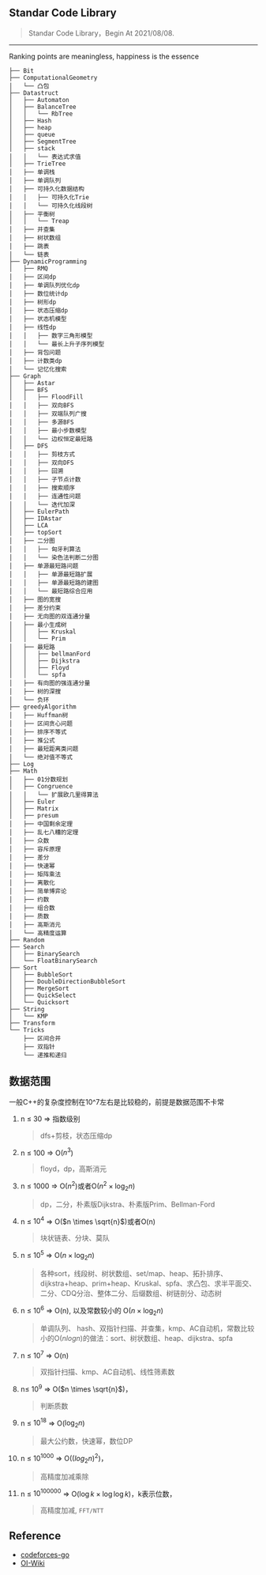 ## Standar Code Library

> Standar Code Library，Begin At 2021/08/08.

---
Ranking points are meaningless, happiness is the essence

```
├── Bit
├── ComputationalGeometry
│   └── 凸包
├── Datastruct
│   ├── Automaton
│   ├── BalanceTree
│   │   └── RbTree
│   ├── Hash
│   ├── heap
│   ├── queue
│   ├── SegmentTree
│   ├── stack
│   │   └── 表达式求值
│   ├── TrieTree
│   ├── 单调栈
│   ├── 单调队列
│   ├── 可持久化数据结构
│   │   ├── 可持久化Trie
│   │   └── 可持久化线段树
│   ├── 平衡树
│   │   └── Treap
│   ├── 并查集
│   ├── 树状数组
│   ├── 跳表
│   └── 链表
├── DynamicProgramming
│   ├── RMQ
│   ├── 区间dp
│   ├── 单调队列优化dp
│   ├── 数位统计dp
│   ├── 树形dp
│   ├── 状态压缩dp
│   ├── 状态机模型
│   ├── 线性dp
│   │   ├── 数字三角形模型
│   │   └── 最长上升子序列模型
│   ├── 背包问题
│   ├── 计数类dp
│   └── 记忆化搜索
├── Graph
│   ├── Astar
│   ├── BFS
│   │   ├── FloodFill
│   │   ├── 双向BFS
│   │   ├── 双端队列广搜
│   │   ├── 多源BFS
│   │   ├── 最小步数模型
│   │   └── 边权恒定最短路
│   ├── DFS
│   │   ├── 剪枝方式
│   │   ├── 双向DFS
│   │   ├── 回溯
│   │   ├── 子节点计数
│   │   ├── 搜索顺序
│   │   ├── 连通性问题
│   │   └── 迭代加深
│   ├── EulerPath
│   ├── IDAstar
│   ├── LCA
│   ├── topSort
│   ├── 二分图
│   │   ├── 匈牙利算法
│   │   └── 染色法判断二分图
│   ├── 单源最短路问题
│   │   ├── 单源最短路扩展
│   │   ├── 单源最短路的建图
│   │   └── 最短路综合应用
│   ├── 图的宽搜
│   ├── 差分约束
│   ├── 无向图的双连通分量
│   ├── 最小生成树
│   │   ├── Kruskal
│   │   └── Prim
│   ├── 最短路
│   │   ├── bellmanFord
│   │   ├── Dijkstra
│   │   ├── Floyd
│   │   └── spfa
│   ├── 有向图的强连通分量
│   ├── 树的深搜
│   └── 负环
├── greedyAlgorithm
│   ├── Huffman树
│   ├── 区间贪心问题
│   ├── 排序不等式
│   ├── 推公式
│   ├── 最短距离类问题
│   └── 绝对值不等式
├── Log
├── Math
│   ├── 01分数规划
│   ├── Congruence
│   │   └── 扩展欧几里得算法
│   ├── Euler
│   ├── Matrix
│   ├── presum
│   ├── 中国剩余定理
│   ├── 乱七八糟的定理
│   ├── 众数
│   ├── 容斥原理
│   ├── 差分
│   ├── 快速幂
│   ├── 矩阵乘法
│   ├── 离散化
│   ├── 简单博弈论
│   ├── 约数
│   ├── 组合数
│   ├── 质数
│   ├── 高斯消元
│   └── 高精度运算
├── Random
├── Search
│   ├── BinarySearch
│   └── FloatBinarySearch
├── Sort
│   ├── BubbleSort
│   ├── DoubleDirectionBubbleSort
│   ├── MergeSort
│   ├── QuickSelect
│   └── Quicksort
├── String
│   └── KMP
├── Transform
└── Tricks
    ├── 区间合并
    ├── 双指针
    └── 递推和递归
```

## 数据范围

一般C++的复杂度控制在10^7左右是比较稳的，前提是数据范围不卡常

1. n ≤ 30 => 指数级别
    > dfs+剪枝，状态压缩dp
2. n ≤ 100 => O($n^3$)
    > floyd，dp，高斯消元
3. n ≤ 1000 => O($n^2$)或者O($n^2 \times \log_{2}{n}$)
    > dp，二分，朴素版Dijkstra、朴素版Prim、Bellman-Ford
4. n ≤ $10^4$ => O($n \times \sqrt{n}$)或者O(n)
    > 块状链表、分块、莫队
5. n ≤ $10^5$ => O($n \times \log_{2}{n}$)
    > 各种sort，线段树、树状数组、set/map、heap、拓扑排序、dijkstra+heap、prim+heap、Kruskal、spfa、求凸包、求半平面交、二分、CDQ分治、整体二分、后缀数组、树链剖分、动态树
6. n ≤ $10^6$ => O(n), 以及常数较小的 O($n \times \log_{2}{n}$)
    > 单调队列、 hash、双指针扫描、并查集，kmp、AC自动机，常数比较小的O($nlogn$)的做法：sort、树状数组、heap、dijkstra、spfa
7. n ≤ $10^7$ => O(n)
    > 双指针扫描、kmp、AC自动机、线性筛素数
8. n≤ $10^9$ => O($n \times \sqrt{n}$)，
    > 判断质数
9. n ≤ $10^{18}$ => O($\log_{2}{n}$)
    > 最大公约数，快速幂，数位DP
10. n ≤ $10^{1000}$ => O($(log_{2}{n})^2$)，
    > 高精度加减乘除
11. n ≤ $10^{100000}$ => O($\log{k} \times \log{\log{k}}$)，k表示位数，
    > 高精度加减, `FFT/NTT`

## Reference

+ [codeforces-go](https://github.com/EndlessCheng/codeforces-go)
+ [OI-Wiki](https://oi-wiki.org/)

